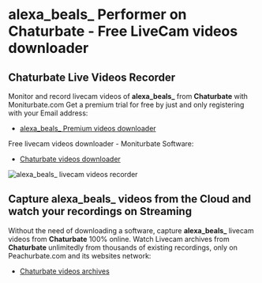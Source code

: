 # alexa_beals_ Performer on Chaturbate - Free LiveCam videos downloader

## Chaturbate Live Videos Recorder

Monitor and record livecam videos of **alexa_beals_** from **Chaturbate** with Moniturbate.com
Get a premium trial for free by just and only registering with your Email address:
* [alexa_beals_ Premium videos downloader](https://moniturbate.com/request-demo-licence-key.html)

Free livecam videos downloader - Moniturbate Software:
* [Chaturbate videos downloader](https://moniturbate.com/moniturbate-download-software.html)

![alexa_beals_ livecam videos recorder](https://peachurnet.com/templates/moniturbate-software.png)


## Capture alexa_beals_ videos from the Cloud and watch your recordings on Streaming

Without the need of downloading a software, capture **alexa_beals_** livecam videos from **Chaturbate** 100% online.
Watch Livecam archives from **Chaturbate** unlimitedly from thousands of existing recordings, only on Peachurbate.com and its websites network:
* [Chaturbate videos archives](https://peachurnet.com/)